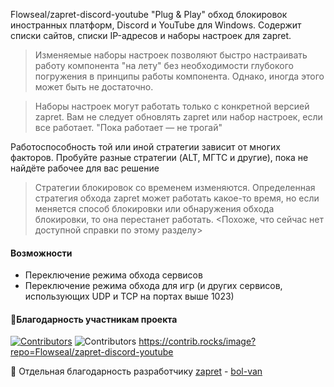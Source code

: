 Flowseal/zapret-discord-youtube 
"Plug & Play" обход блокировок иностранных платформ, Discord и YouTube для Windows. Содержит списки сайтов, списки IP-адресов и наборы настроек для zapret.

>Изменяемые наборы настроек позволяют быстро настраивать работу компонента "на лету" без необходимости глубокого погружения в принципы работы компонента. Однако, иногда этого может быть не достаточно.

>Наборы настроек могут работать только с конкретной версией zapret. Вам не следует обновлять zapret или набор настроек, если все работает. "Пока работает — не трогай"

Работоспособность той или иной стратегии зависит от многих факторов. Пробуйте разные стратегии (ALT, МГТС и другие), пока не найдёте рабочее для вас решение

>Стратегии блокировок со временем изменяются. Определенная стратегия обхода zapret может работать какое-то время, но если меняется способ блокировки или обнаружения обхода блокировки, то она перестанет работать. <Похоже, что сейчас нет доступной справки по этому разделу>

#### Возможности
- Переключение режима обхода сервисов
- Переключение режима обхода для игр (и других сервисов, использующих UDP и TCP на портах выше 1023)

#### 🩷Благодарность участникам проекта

[![Contributors](https://contrib.rocks/image?repo=Flowseal/zapret-discord-youtube)](https://github.com/Flowseal/zapret-discord-youtube/graphs/contributors)
![Contributors](https://contrib.rocks/image?repo=Flowseal/zapret-discord-youtube)
https://contrib.rocks/image?repo=Flowseal/zapret-discord-youtube

💖 Отдельная благодарность разработчику [zapret](https://github.com/bol-van/zapret) - [bol-van](https://github.com/bol-van)
